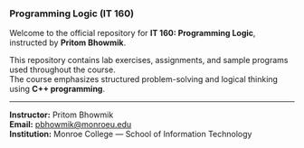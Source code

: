 ### Programming Logic (IT 160)

Welcome to the official repository for **IT 160: Programming Logic**, instructed by **Pritom Bhowmik**.

This repository contains lab exercises, assignments, and sample programs used throughout the course.  
The course emphasizes structured problem-solving and logical thinking using **C++ programming**.

---

**Instructor:** Pritom Bhowmik  
**Email:** pbhowmik@monroeu.edu  
**Institution:** Monroe College — School of Information Technology
